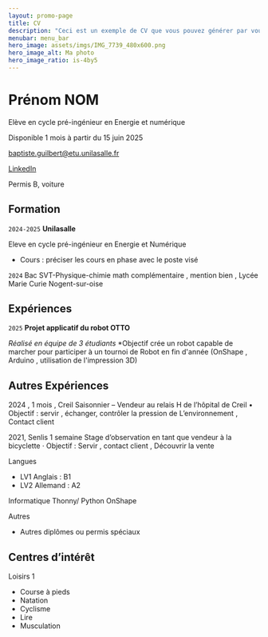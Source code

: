 ```yaml
---
layout: promo-page
title: CV
description: "Ceci est un exemple de CV que vous pouvez générer par vous-même"
menubar: menu_bar
hero_image: assets/imgs/IMG_7739_480x600.png
hero_image_alt: Ma photo
hero_image_ratio: is-4by5
---
```


# Prénom NOM
Elève en cycle pré-ingénieur en Energie et numérique 


Disponible 1 mois à partir du 15 juin 2025

[baptiste.guilbert@etu.unilasalle.fr](baptiste.guilbert@etu.unilasalle.fr)

[LinkedIn](https://www.linkedin.com/in/Prenom.Nom)

Permis B, voiture

## Formation 

`2024-2025`
**Unilasalle**

Eleve en cycle pré-ingénieur en Energie et Numérique 
* Cours : préciser les cours en phase avec le poste visé

`2024`
Bac SVT-Physique-chimie math complémentaire , mention bien , Lycée Marie Curie Nogent-sur-oise 

## Expériences

`2025` **Projet applicatif du robot OTTO**

_Réalisé en équipe de 3 étudiants_
*Objectif crée un robot capable de marcher pour participer à un tournoi de Robot en fin d'année (OnShape , Arduino , utilisation de l'impression 3D)

 
## Autres Expériences
2024   ,   1 mois , Creil
Saisonnier – Vendeur au relais H de l’hôpital de Creil
       • Objectif : servir , échanger, contrôler la pression de
        L’environnement , Contact client


2021, Senlis      1 semaine
Stage d’observation en tant que vendeur à la bicyclette
 · Objectif : Servir , contact client , Découvrir la vente


Langues
* LV1 Anglais  : B1 
* LV2 Allemand  : A2

Informatique
  Thonny/ Python
  OnShape 

Autres
* Autres diplômes ou permis spéciaux

## Centres d’intérêt

Loisirs 1
* Course à pieds 
* Natation 
* Cyclisme 
* Lire
* Musculation


